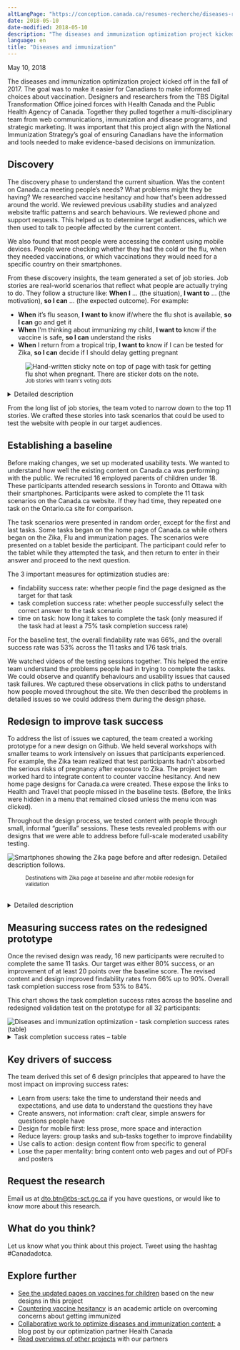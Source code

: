 ```yaml
---
altLangPage: "https://conception.canada.ca/resumes-recherche/diseases-research-summary.html"
date: 2018-05-10
date-modified: 2018-05-10
description: "The diseases and immunization optimization project kicked off in the fall of 2017. The goal was to make it easier for Canadians to make informed choices about vaccination."
language: en
title: "Diseases and immunization"
---
```

<p class="post-meta">
  <time itemprop="datePublished">May 10, 2018</time>
</p>
<p>The diseases and immunization optimization project kicked off in the fall of 2017. The goal was to make it easier for Canadians to make informed choices about vaccination. Designers and researchers from the TBS Digital Transformation Office joined forces with Health Canada and the Public Health Agency of Canada. Together they pulled together a multi-disciplinary team from web communications, immunization and disease programs, and strategic marketing. It was important that this project align with the National Immunization Strategy’s goal of ensuring Canadians have the information and tools needed to make evidence-based decisions on immunization.</p>
<h2 id="discovery">Discovery</h2>
<p>The discovery phase to understand the current situation. Was the content on Canada.ca meeting people’s needs? What problems might they be having? We researched vaccine hesitancy and how that's been addressed around the world. We reviewed previous usability studies and analyzed website traffic patterns and search behaviours. We reviewed phone and support requests. This helped us to determine target audiences, which we then used to talk to people affected by the current content. </p>
<p>We also found that most people were accessing the content using mobile devices. People were checking whether they had the cold or the flu, when they needed vaccinations, or which vaccinations they would need for a specific country on their smartphones.</p>
<p>From these discovery insights, the team generated a set of job stories. Job stories are real-world scenarios that reflect what people are actually trying to do. They follow a structure like: <strong>When I</strong> … (the situation), <strong>I want to</strong> … (the motivation), <strong>so I can</strong> … (the expected outcome). For example:</p>
<ul>
  <li><strong>When</strong> it’s flu season, <strong>I want to</strong> know if/where the flu shot is available, <strong>so I can</strong> go and get it</li>
  <li><strong>When</strong> I’m thinking about immunizing my child, <strong>I want to</strong> know if the vaccine is safe, <strong>so I can</strong> understand the risks</li>
  <li><strong>When</strong> I return from a tropical trip, <strong>I want to</strong> know if I can be tested for Zika, <strong>so I can</strong> decide if I should delay getting pregnant</li>
</ul>
<figure> <img class="img-responsive" alt="Hand-written sticky note on top of page with task for getting flu shot when pregnant. There are sticker dots on the note." src="../images/diseases-maladies-immun/task_JTBD.jpg" />
  <figcaption><small>Job stories with team's voting dots</small></figcaption>
</figure>
<div class="col-md-8 row">
  <details>
    <summary> Detailed description </summary>
    <p>[Task being voted on, which is on a printed paper sheet]</p>
    <p>It is flu season and a family member is pregnant. Find out whether or not she should get a flu shot while pregnant.</p>
    <ul>
      <li> Start at the F Scenario</li>
    </ul>
    <p>Choose your answer below:</p>
    <ul>
      <li>It specifically says she should not get a flu shot</li>
      <li>It specifically says she should get a flu shot</li>
      <li>I didn't find or don't think I can find the answer within 5 mins</li>
    </ul>
    <p>[Sticky notes are placed on top of the printed out task]</p>
    <p>[Sticky note 1: Job story] When I get pregnant I want to know what vaccines I can get so I can protect/not harm my child [There are 10 voting dots on the note]</p>
    <p>[Sticky note 2] Difficult in imm, not flu</p>
    <p>[Sticky note 3] Flu</p>
    <p>[Sticky note 4] Immunize</p>
  </details>
</div>
<p>From the long list of job stories, the team voted to narrow down to the top 11 stories. We crafted these stories into task scenarios that could be used to test the website with people in our target audiences.</p>
<h2 id="establishing-a-baseline">Establishing a baseline</h2>
<p>Before making changes, we set up moderated usability tests. We wanted to understand how well the existing content on Canada.ca was performing with the public. We recruited 16 employed parents of children under 18. These participants attended research sessions in Toronto and Ottawa with their smartphones. Participants were asked to complete the 11 task scenarios on the Canada.ca website. If they had time, they repeated one task on the Ontario.ca site for comparison. </p>
<p>The task scenarios were presented in random order, except for the first and last tasks. Some tasks began on the home page of Canada.ca while others began on the Zika, Flu and immunization pages. The scenarios were presented on a tablet beside the participant. The participant could refer to the tablet while they attempted the task, and then return to enter in their answer and proceed to the next question.</p>
<p>The 3 important measures for optimization studies are:</p>
<ul>
  <li>findability success rate: whether people find the page designed as the target for that task</li>
  <li>task completion success rate: whether people successfully select the correct answer to the task scenario</li>
  <li>time on task: how long it takes to complete the task (only measured if the task had at least a 75% task completion success rate)</li>
</ul>
<p>For the baseline test, the overall findability rate was 66%, and the overall success rate was 53% across the 11 tasks and 176 task trials.</p>
<p>We watched videos of the testing sessions together. This helped the entire team understand the problems people had in trying to complete the tasks. We could observe and quantify behaviours and usability issues that caused task failures. We captured these observations in click paths to understand how people moved throughout the site. We then described the problems in detailed issues so we could address them during the design phase.</p>
<h2 id="redesign-to-improve-task-success">Redesign to improve task success</h2>
<p>To address the list of issues we captured, the team created a working prototype for a new design on Github. We held several workshops with smaller teams to work intensively on issues that participants experienced. For example, the Zika team realized that test participants hadn't absorbed the serious risks of pregnancy after exposure to Zika. The project team worked hard to integrate content to counter vaccine hesitancy. And new home page designs for Canada.ca were created. These expose the links to Health and Travel that people missed in the baseline tests. (Before, the links were hidden in a menu that remained closed unless the menu icon was clicked).</p>
<p>Throughout the design process, we tested content with people through small, informal “guerilla” sessions. These tests revealed problems with our designs that we were able to address before full-scale moderated usability testing.</p>
<img class="img-responsive" alt="Smartphones showing the Zika page before and after redesign. Detailed description follows." src="../images/diseases-maladies-immun/zika_phones.png" />
<figure>
  <figcaption><small>Destinations with Zika page at baseline and after mobile redesign for validation</small></figcaption>
</figure>
<br >
<div class="col-md-8 row">
  <details>
    <summary> Detailed description </summary>
    <p> Two smartphones are shown with 2 different web pages. One is labelled "Baseline", the other "Redesign". In the "Baseline" page, the title is "Countries with recent or ongoing risk of Zika virus infection", followed by 2 long paragraphs of text that are too small to read. Following that is a list of countries beginning with "A", starting with Angola, Anguilla, Antigua and Barbuda, Argentina, and Aruba. An arrow points to the country list with an annotation "Too small to touch. Click to see answer.".</p>
    <p> In the "Redesign" page, the title is "Zika virus: Destinations with risk of Zika". Below is a list of 6 links that are too small to read, one of which is highlighted. An arrow points to the highlighted link with the annotation "Tasks grouped together. Simplified title".</p>
    <p> Below that is a short paragraph of text too small to read, followed by a search box and a table showing countries with "No risk of Zika", "Low risk of Zika" or "High risk of Zika" next to them. An arrow points to the countries with an annotation "All countries listed. Answers in view." </p>
  </details>
</div>
<h2 id="measuring-success-rates-on-the-redesigned-prototype">Measuring success rates on the redesigned prototype</h2>
<p>Once the revised design was ready, 16 new participants were recruited to complete the same 11 tasks. Our target was either 80% success, or an improvement of at least 20 points over the baseline score. The revised content and design improved findability rates from 66% up to 90%. Overall task completion success rose from 53% to 84%.</p>
<p>This chart shows the task completion success rates across the baseline and redesigned validation test on the prototype for all 32 participants:</p>
<img class="img-responsive hidden-sm hidden-xs" alt="Diseases and immunization optimization - task completion success rates (table)" src="../images/diseases-maladies-immun/Baseline_vs_Validation_Success_results.JPG"/>
<div class="col-md-8 row">
  <details>
    <summary> Task completion success rates – table </summary>
    <p>Baseline measurement at start of project, validation on prototype redesigned by project team.</p>
    <div class="table-bravo">
      <table class="table table-bordered">
        <thead>
          <tr>
            <th scope="col">Task</th>
            <th scope="col">Baseline</th>
            <th scope="col">Validation</th>
          </tr>
        </thead>
        <tbody>
          <tr>
            <td>1. Advice on avoiding flu: shot</td>
            <td  >69%</td>
            <td>87%</td>
          </tr>
          <tr>
            <td>2. Austism and immunization myth</td>
            <td  >13%</td>
            <td>80%</td>
          </tr>
          <tr>
            <td>3. Zika test after trip</td>
            <td  >75%</td>
            <td>100%</td>
          </tr>
          <tr>
            <td>4. How to avoid Zika: countries</td>
            <td  >69%</td>
            <td>100%</td>
          </tr>
          <tr>
            <td>5. Newborne 1st vaccination schedule</td>
            <td  >50%</td>
            <td>75%</td>
          </tr>
          <tr>
            <td>6. Flu shot when pregnant</td>
            <td>75%</td>
            <td>94%</td>
          </tr>
          <tr>
            <td>7. Flu symptoms: headache, fever</td>
            <td  >50%</td>
            <td>94%</td>
          </tr>
          <tr>
            <td>8. FluWatch: case comparison</td>
            <td  >94%</td>
            <td>88%</td>
          </tr>
          <tr>
            <td>9. Italy: Measles health alert</td>
            <td  >50%</td>
            <td>69%</td>
          </tr>
          <tr>
            <td>10. Vaccines for trip to Mexico</td>
            <td  >13%</td>
            <td>69%</td>
          </tr>
          <tr>
            <td>11. H3N2 flu in this year's vaccine</td>
            <td  >31%</td>
            <td>73%</td>
          </tr>
        </tbody>
      </table>
    </div>
    <p>32 total participants</p>
  </details>
</div>
<h2>Key drivers of success</h2>
<p>The team derived this set of 6 design principles that appeared to have the most impact on improving success rates: </p>
<ul>
  <li>Learn from users: take the time to understand their needs and expectations, and use data to understand the questions they have</li>
  <li>Create answers, not information: craft clear, simple answers for questions people have</li>
  <li>Design for mobile first: less prose, more space and interaction</li>
  <li>Reduce layers: group tasks and sub-tasks together to improve findability</li>
  <li>Use calls to action: design content flow from specific to general</li>
  <li>Lose the paper mentality: bring content onto web pages and out of PDFs and posters</li>
</ul>
<h2>Request the research </h2>
<p>Email us at <a href="mailto:dto.btn@tbs-sct.gc.ca">dto.btn@tbs-sct.gc.ca</a> if you have questions, or would like to know more about this research.</p>
<h2> What do you think? </h2>
Let us know what you think about this project.  Tweet using the hashtag #Canadadotca.
<h2> Explore further </h2>
<ul>
  <li><a href="https://www.canada.ca/en/public-health/services/vaccination-children.html">See the updated pages on vaccines for children</a> based on the new designs in this project</li>
  <li><a href="http://pediatrics.aappublications.org/content/early/2016/08/25/peds.2016-2146">Countering vaccine hesitancy</a> is an academic article on overcoming concerns about getting immunized</li>
  <li><a href="https://canada-ca.github.io/blog-dto/2018/05/10/collab-health-optimize.html">Collaborative work to optimize diseases and immunization content:</a> a blog post by our optimization partner Health Canada</li>
  <li><a href="https://blog.canada.ca/pages/project-overview.html">Read overviews of other projects</a> with our partners</li>
</ul>
